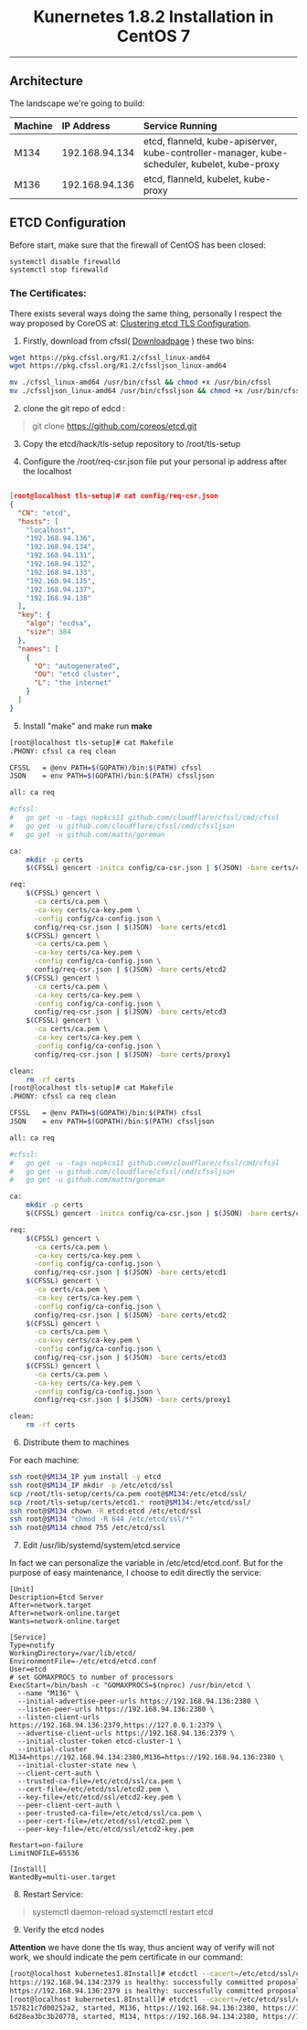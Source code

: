 <h1 align="center"> Kunernetes 1.8.2 Installation in CentOS 7 </h1> 

---

<h2 id="archi">Architecture</h2>

The landscape we're going to build: 

| Machine | IP Address | Service Running | 
|:----------------|:----------------|:----------|
| M134 | 192.168.94.134 | etcd, flanneld, kube-apiserver, kube-controller-manager, kube-scheduler, kubelet, kube-proxy |
| M136 | 192.168.94.136 | etcd, flanneld,  kubelet, kube-proxy |


<h2 id="etcd"> ETCD Configuration </h2>

Before start, make sure that the firewall of CentOS has been closed:

~~~bash 
systemctl disable firewalld
systemctl stop firewalld
~~~

### The Certificates: 

There exists several ways doing the same thing, personally I respect the way proposed by CoreOS at: <a href="https://coreos.com/etcd/docs/3.2.7/op-guide/clustering.html">Clustering etcd TLS Configuration</a>. 

1. Firstly, download from cfssl( <a href="https://pkg.cfssl.org">Downloadpage</a> ) these two bins: 

~~~bash
wget https://pkg.cfssl.org/R1.2/cfssl_linux-amd64
wget https://pkg.cfssl.org/R1.2/cfssljson_linux-amd64

mv ./cfssl_linux-amd64 /usr/bin/cfssl && chmod +x /usr/bin/cfssl
mv ./cfssljson_linux-amd64 /usr/bin/cfssljson && chmod +x /usr/bin/cfssljson
~~~

2. clone the git repo of edcd :

> git clone https://github.com/coreos/etcd.git 

3. Copy the  etcd/hack/tls-setup repository to /root/tls-setup

4. Configure the /root/req-csr.json file put your personal ip address after the localhost

~~~json

[root@localhost tls-setup]# cat config/req-csr.json
{
  "CN": "etcd",
  "hosts": [
    "localhost",
    "192.168.94.136",
    "192.168.94.134",
    "192.168.94.131",
    "192.168.94.132",
    "192.168.94.133",
    "192.168.94.135",
    "192.168.94.137",
    "192.168.94.138"
  ],
  "key": {
    "algo": "ecdsa",
    "size": 384
  },
  "names": [
    {
      "O": "autogenerated",
      "OU": "etcd cluster",
      "L": "the internet"
    }
  ]
}
~~~

5. Install "make" and make run **make**


~~~bash
[root@localhost tls-setup]# cat Makefile
.PHONY: cfssl ca req clean

CFSSL	= @env PATH=$(GOPATH)/bin:$(PATH) cfssl
JSON	= env PATH=$(GOPATH)/bin:$(PATH) cfssljson

all: ca req

#cfssl:
#	go get -u -tags nopkcs11 github.com/cloudflare/cfssl/cmd/cfssl
#	go get -u github.com/cloudflare/cfssl/cmd/cfssljson
#	go get -u github.com/mattn/goreman

ca:
	mkdir -p certs
	$(CFSSL) gencert -initca config/ca-csr.json | $(JSON) -bare certs/ca

req:
	$(CFSSL) gencert \
	  -ca certs/ca.pem \
	  -ca-key certs/ca-key.pem \
	  -config config/ca-config.json \
	  config/req-csr.json | $(JSON) -bare certs/etcd1
	$(CFSSL) gencert \
	  -ca certs/ca.pem \
	  -ca-key certs/ca-key.pem \
	  -config config/ca-config.json \
	  config/req-csr.json | $(JSON) -bare certs/etcd2
	$(CFSSL) gencert \
	  -ca certs/ca.pem \
	  -ca-key certs/ca-key.pem \
	  -config config/ca-config.json \
	  config/req-csr.json | $(JSON) -bare certs/etcd3
	$(CFSSL) gencert \
	  -ca certs/ca.pem \
	  -ca-key certs/ca-key.pem \
	  -config config/ca-config.json \
	  config/req-csr.json | $(JSON) -bare certs/proxy1

clean:
	rm -rf certs
[root@localhost tls-setup]# cat Makefile
.PHONY: cfssl ca req clean

CFSSL	= @env PATH=$(GOPATH)/bin:$(PATH) cfssl
JSON	= env PATH=$(GOPATH)/bin:$(PATH) cfssljson

all: ca req

#cfssl:
#	go get -u -tags nopkcs11 github.com/cloudflare/cfssl/cmd/cfssl
#	go get -u github.com/cloudflare/cfssl/cmd/cfssljson
#	go get -u github.com/mattn/goreman

ca:
	mkdir -p certs
	$(CFSSL) gencert -initca config/ca-csr.json | $(JSON) -bare certs/ca

req:
	$(CFSSL) gencert \
	  -ca certs/ca.pem \
	  -ca-key certs/ca-key.pem \
	  -config config/ca-config.json \
	  config/req-csr.json | $(JSON) -bare certs/etcd1
	$(CFSSL) gencert \
	  -ca certs/ca.pem \
	  -ca-key certs/ca-key.pem \
	  -config config/ca-config.json \
	  config/req-csr.json | $(JSON) -bare certs/etcd2
	$(CFSSL) gencert \
	  -ca certs/ca.pem \
	  -ca-key certs/ca-key.pem \
	  -config config/ca-config.json \
	  config/req-csr.json | $(JSON) -bare certs/etcd3
	$(CFSSL) gencert \
	  -ca certs/ca.pem \
	  -ca-key certs/ca-key.pem \
	  -config config/ca-config.json \
	  config/req-csr.json | $(JSON) -bare certs/proxy1

clean:
	rm -rf certs
~~~

6. Distribute them to machines

For each machine: 

~~~bash
ssh root@$M134_IP yum install -y etcd
ssh root@$M134_IP mkdir -p /etc/etcd/ssl
scp /root/tls-setup/certs/ca.pem root@$M134:/etc/etcd/ssl/
scp /root/tls-setup/certs/etcd1.* root@$M134:/etc/etcd/ssl/
ssh root@$M134 chown -R etcd:etcd /etc/etcd/ssl
ssh root@$M134 "chmod -R 644 /etc/etcd/ssl/*"
ssh root@$M134 chmod 755 /etc/etcd/ssl
~~~

7. Edit /usr/lib/systemd/system/etcd.service 

In fact we can personalize the variable in /etc/etcd/etcd.conf. But for the purpose of easy maintenance, I choose to edit directly the service:

~~~
[Unit]
Description=Etcd Server
After=network.target
After=network-online.target
Wants=network-online.target

[Service]
Type=notify
WorkingDirectory=/var/lib/etcd/
EnvironmentFile=-/etc/etcd/etcd.conf
User=etcd
# set GOMAXPROCS to number of processors
ExecStart=/bin/bash -c "GOMAXPROCS=$(nproc) /usr/bin/etcd \
  --name "M136" \
  --initial-advertise-peer-urls https://192.168.94.136:2380 \
  --listen-peer-urls https://192.168.94.136:2380 \
  --listen-client-urls https://192.168.94.136:2379,https://127.0.0.1:2379 \
  --advertise-client-urls https://192.168.94.136:2379 \
  --initial-cluster-token etcd-cluster-1 \
  --initial-cluster M134=https://192.168.94.134:2380,M136=https://192.168.94.136:2380 \
  --initial-cluster-state new \
  --client-cert-auth \
  --trusted-ca-file=/etc/etcd/ssl/ca.pem \
  --cert-file=/etc/etcd/ssl/etcd2.pem \
  --key-file=/etc/etcd/ssl/etcd2-key.pem \
  --peer-client-cert-auth \
  --peer-trusted-ca-file=/etc/etcd/ssl/ca.pem \
  --peer-cert-file=/etc/etcd/ssl/etcd2.pem \
  --peer-key-file=/etc/etcd/ssl/etcd2-key.pem

Restart=on-failure
LimitNOFILE=65536

[Install]
WantedBy=multi-user.target
~~~

8. Restart Service:

> systemctl daemon-reload
> systemctl restart etcd

9. Verify the etcd nodes

**Attention** we have done the tls way, thus ancient way of verify will not work, we should indicate the pem certificate in our command: 

~~~bash
[root@localhost kubernetes1.8Install]# etcdctl --cacert=/etc/etcd/ssl/ca.pem --cert=/etc/etcd/ssl/etcd1.pem --key=/etc/etcd/ssl/etcd1-key.pem --endpoints=https://192.168.94.134:2379,https://192.168.94.136:2379 endpoint health
https://192.168.94.134:2379 is healthy: successfully committed proposal: took = 28.7663ms
https://192.168.94.136:2379 is healthy: successfully committed proposal: took = 22.780332ms
[root@localhost kubernetes1.8Install]# etcdctl --cacert=/etc/etcd/ssl/ca.pem --cert=/etc/etcd/ssl/etcd1.pem --key=/etc/etcd/ssl/etcd1-key.pem --endpoints=https://192.168.94.134:2379,https://192.168.94.136:2379 member list
157821c7d00252a2, started, M136, https://192.168.94.136:2380, https://192.168.94.136:2379
6d28ea3bc3b20778, started, M134, https://192.168.94.134:2380, https://192.168.94.134:2379
~~~


